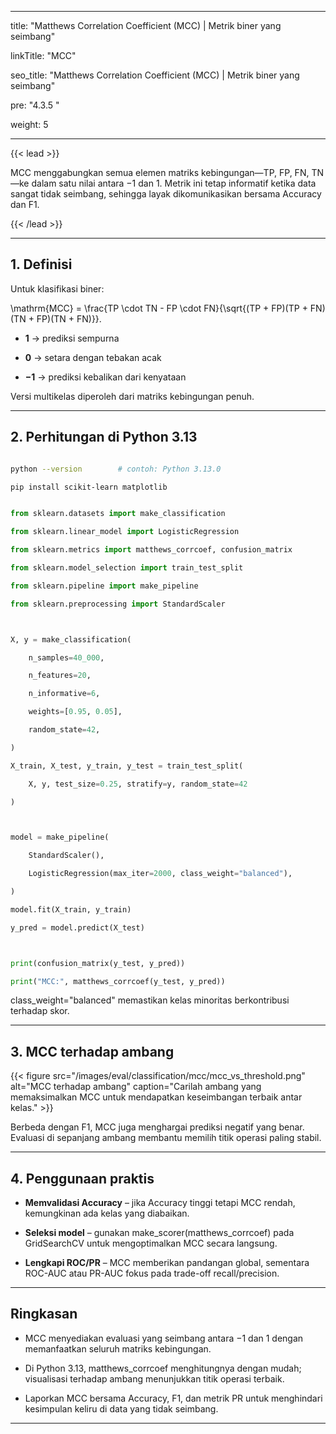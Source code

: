 ﻿---

title: "Matthews Correlation Coefficient (MCC) | Metrik biner yang seimbang"

linkTitle: "MCC"

seo_title: "Matthews Correlation Coefficient (MCC) | Metrik biner yang seimbang"

pre: "4.3.5 "

weight: 5

---



{{< lead >}}

MCC menggabungkan semua elemen matriks kebingungan—TP, FP, FN, TN—ke dalam satu nilai antara −1 dan 1. Metrik ini tetap informatif ketika data sangat tidak seimbang, sehingga layak dikomunikasikan bersama Accuracy dan F1.

{{< /lead >}}



---



## 1. Definisi



Untuk klasifikasi biner:





\mathrm{MCC} = \frac{TP \cdot TN - FP \cdot FN}{\sqrt{(TP + FP)(TP + FN)(TN + FP)(TN + FN)}}.





- **1** → prediksi sempurna

- **0** → setara dengan tebakan acak

- **−1** → prediksi kebalikan dari kenyataan



Versi multikelas diperoleh dari matriks kebingungan penuh.



---



## 2. Perhitungan di Python 3.13



```bash

python --version        # contoh: Python 3.13.0

pip install scikit-learn matplotlib

```



```python

from sklearn.datasets import make_classification

from sklearn.linear_model import LogisticRegression

from sklearn.metrics import matthews_corrcoef, confusion_matrix

from sklearn.model_selection import train_test_split

from sklearn.pipeline import make_pipeline

from sklearn.preprocessing import StandardScaler



X, y = make_classification(

    n_samples=40_000,

    n_features=20,

    n_informative=6,

    weights=[0.95, 0.05],

    random_state=42,

)

X_train, X_test, y_train, y_test = train_test_split(

    X, y, test_size=0.25, stratify=y, random_state=42

)



model = make_pipeline(

    StandardScaler(),

    LogisticRegression(max_iter=2000, class_weight="balanced"),

)

model.fit(X_train, y_train)

y_pred = model.predict(X_test)



print(confusion_matrix(y_test, y_pred))

print("MCC:", matthews_corrcoef(y_test, y_pred))

```



class_weight="balanced" memastikan kelas minoritas berkontribusi terhadap skor.



---



## 3. MCC terhadap ambang



{{< figure src="/images/eval/classification/mcc/mcc_vs_threshold.png" alt="MCC terhadap ambang" caption="Carilah ambang yang memaksimalkan MCC untuk mendapatkan keseimbangan terbaik antar kelas." >}}



Berbeda dengan F1, MCC juga menghargai prediksi negatif yang benar. Evaluasi di sepanjang ambang membantu memilih titik operasi paling stabil.



---



## 4. Penggunaan praktis



- **Memvalidasi Accuracy** – jika Accuracy tinggi tetapi MCC rendah, kemungkinan ada kelas yang diabaikan.

- **Seleksi model** – gunakan make_scorer(matthews_corrcoef) pada GridSearchCV untuk mengoptimalkan MCC secara langsung.

- **Lengkapi ROC/PR** – MCC memberikan pandangan global, sementara ROC-AUC atau PR-AUC fokus pada trade-off recall/precision.



---



## Ringkasan



- MCC menyediakan evaluasi yang seimbang antara −1 dan 1 dengan memanfaatkan seluruh matriks kebingungan.

- Di Python 3.13, matthews_corrcoef menghitungnya dengan mudah; visualisasi terhadap ambang menunjukkan titik operasi terbaik.

- Laporkan MCC bersama Accuracy, F1, dan metrik PR untuk menghindari kesimpulan keliru di data yang tidak seimbang.

---

